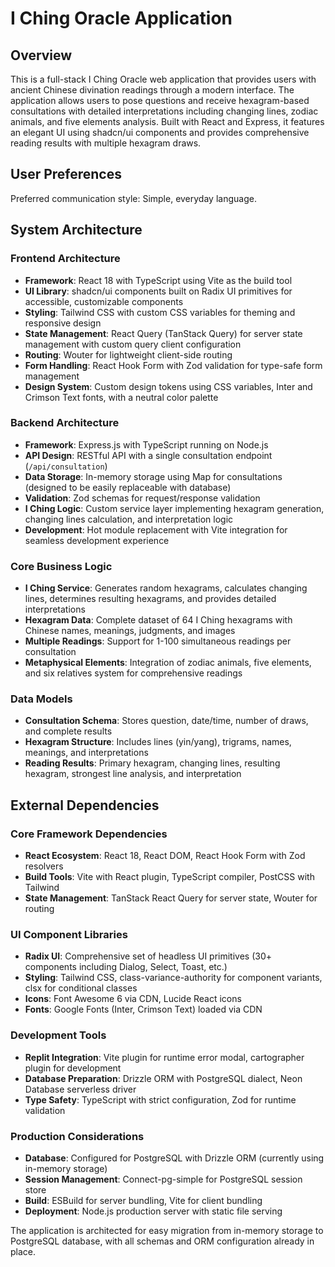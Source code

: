 # I Ching Oracle Application

## Overview

This is a full-stack I Ching Oracle web application that provides users with ancient Chinese divination readings through a modern interface. The application allows users to pose questions and receive hexagram-based consultations with detailed interpretations including changing lines, zodiac animals, and five elements analysis. Built with React and Express, it features an elegant UI using shadcn/ui components and provides comprehensive reading results with multiple hexagram draws.

## User Preferences

Preferred communication style: Simple, everyday language.

## System Architecture

### Frontend Architecture
- **Framework**: React 18 with TypeScript using Vite as the build tool
- **UI Library**: shadcn/ui components built on Radix UI primitives for accessible, customizable components
- **Styling**: Tailwind CSS with custom CSS variables for theming and responsive design
- **State Management**: React Query (TanStack Query) for server state management with custom query client configuration
- **Routing**: Wouter for lightweight client-side routing
- **Form Handling**: React Hook Form with Zod validation for type-safe form management
- **Design System**: Custom design tokens using CSS variables, Inter and Crimson Text fonts, with a neutral color palette

### Backend Architecture
- **Framework**: Express.js with TypeScript running on Node.js
- **API Design**: RESTful API with a single consultation endpoint (`/api/consultation`)
- **Data Storage**: In-memory storage using Map for consultations (designed to be easily replaceable with database)
- **Validation**: Zod schemas for request/response validation
- **I Ching Logic**: Custom service layer implementing hexagram generation, changing lines calculation, and interpretation logic
- **Development**: Hot module replacement with Vite integration for seamless development experience

### Core Business Logic
- **I Ching Service**: Generates random hexagrams, calculates changing lines, determines resulting hexagrams, and provides detailed interpretations
- **Hexagram Data**: Complete dataset of 64 I Ching hexagrams with Chinese names, meanings, judgments, and images
- **Multiple Readings**: Support for 1-100 simultaneous readings per consultation
- **Metaphysical Elements**: Integration of zodiac animals, five elements, and six relatives system for comprehensive readings

### Data Models
- **Consultation Schema**: Stores question, date/time, number of draws, and complete results
- **Hexagram Structure**: Includes lines (yin/yang), trigrams, names, meanings, and interpretations
- **Reading Results**: Primary hexagram, changing lines, resulting hexagram, strongest line analysis, and interpretation

## External Dependencies

### Core Framework Dependencies
- **React Ecosystem**: React 18, React DOM, React Hook Form with Zod resolvers
- **Build Tools**: Vite with React plugin, TypeScript compiler, PostCSS with Tailwind
- **State Management**: TanStack React Query for server state, Wouter for routing

### UI Component Libraries
- **Radix UI**: Comprehensive set of headless UI primitives (30+ components including Dialog, Select, Toast, etc.)
- **Styling**: Tailwind CSS, class-variance-authority for component variants, clsx for conditional classes
- **Icons**: Font Awesome 6 via CDN, Lucide React icons
- **Fonts**: Google Fonts (Inter, Crimson Text) loaded via CDN

### Development Tools
- **Replit Integration**: Vite plugin for runtime error modal, cartographer plugin for development
- **Database Preparation**: Drizzle ORM with PostgreSQL dialect, Neon Database serverless driver
- **Type Safety**: TypeScript with strict configuration, Zod for runtime validation

### Production Considerations
- **Database**: Configured for PostgreSQL with Drizzle ORM (currently using in-memory storage)
- **Session Management**: Connect-pg-simple for PostgreSQL session store
- **Build**: ESBuild for server bundling, Vite for client bundling
- **Deployment**: Node.js production server with static file serving

The application is architected for easy migration from in-memory storage to PostgreSQL database, with all schemas and ORM configuration already in place.